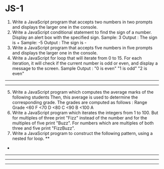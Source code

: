# JS-1
 1. Write a JavaScript program that accepts two numbers in two prompts and
displays the larger one in the console.
2. Write a JavaScript conditional statement to find the sign of a number. Display
an alert box with the specified sign.
Sample: 3
Output : The sign is +
Sample: -5
Output : The sign is -
3. Write a JavaScript program that accepts five numbers in five prompts and
displays the larger one in the console.
4. Write a JavaScript for loop that will iterate from 0 to 15. For each iteration, it
will check if the current number is odd or even, and display a message to the
screen.
Sample Output :
"0 is even"
"1 is odd"
"2 is even"
----------
----------
5. Write a JavaScript program which computes the average marks of the
following students Then, this average is used to determine the corresponding
grade.
The grades are computed as follows :
Range Grade
<60 F
<70 D
<80 C
<90 B
<100 A
6. Write a JavaScript program which iterates the integers from 1 to 100. But for
multiples of three print "Fizz" instead of the number and for the multiples of five
print "Buzz". For numbers which are multiples of both three and five print
"FizzBuzz".
7. Write a JavaScript program to construct the following pattern, using a nested
for loop.
**
*
* * *
* * * *
* * * * *
